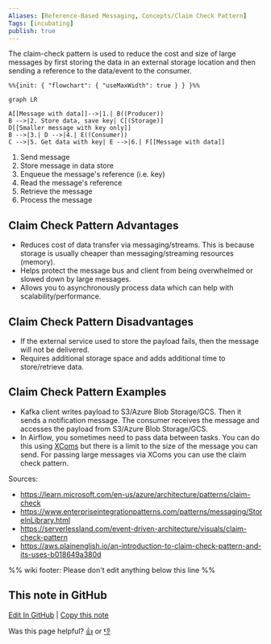 ```yaml
---
Aliases: [Reference-Based Messaging, Concepts/Claim Check Pattern]
Tags: [incubating]
publish: true
---
```


The claim-check pattern is used to reduce the cost and size of large messages by first storing the data in an external storage location and then sending a reference to the data/event to the consumer.

```mermaid
%%{init: { "flowchart": { "useMaxWidth": true } } }%%

graph LR

A[[Message with data]]-->|1.| B((Producer))
B -->|2. Store data, save key| C[(Storage)]
D[[Smaller message with key only]]
B -->|3.| D -->|4.| E((Consumer))
C -->|5. Get data with key| E -->|6.| F[[Message with data]]
```

1. Send message
2. Store message in data store
3. Enqueue the message's reference (i.e. key)
4. Read the message's reference
5. Retrieve the message
6. Process the message

## Claim Check Pattern Advantages

- Reduces cost of data transfer via messaging/streams. This is because storage is usually cheaper than messaging/streaming resources (memory).
- Helps protect the message bus and client from being overwhelmed or slowed down by large messages.
- Allows you to asynchronously process data which can help with scalability/performance.

## Claim Check Pattern Disadvantages

- If the external service used to store the payload fails, then the message will not be delivered.
- Requires additional storage space and adds additional time to store/retrieve data.

## Claim Check Pattern Examples

- Kafka client writes payload to S3/Azure Blob Storage/GCS. Then it sends a notification message. The consumer receives the message and accesses the payload from S3/Azure Blob Storage/GCS.
- In Airflow, you sometimes need to pass data between tasks. You can do this using [XComs](https://airflow.apache.org/docs/apache-airflow/stable/core-concepts/xcoms.html) but there is a limit to the size of the message you can send. For passing large messages via XComs you can use the claim check pattern.

Sources:

- https://learn.microsoft.com/en-us/azure/architecture/patterns/claim-check
- https://www.enterpriseintegrationpatterns.com/patterns/messaging/StoreInLibrary.html
- https://serverlessland.com/event-driven-architecture/visuals/claim-check-pattern
- https://aws.plainenglish.io/an-introduction-to-claim-check-pattern-and-its-uses-b018649a380d

%% wiki footer: Please don't edit anything below this line %%

## This note in GitHub

<span class="git-footer">[Edit In GitHub](https://github.dev/data-engineering-community/data-engineering-wiki/blob/main/Concepts/Software%20Engineering/Claim%20Check%20Pattern.md "git-hub-edit-note") | [Copy this note](https://raw.githubusercontent.com/data-engineering-community/data-engineering-wiki/main/Concepts/Software%20Engineering/Claim%20Check%20Pattern.md "git-hub-copy-note")</span>

<span class="git-footer">Was this page helpful?
[👍](https://tally.so/r/mOaxjk?rating=Yes&url=https://dataengineering.wiki/Concepts/Software%20Engineering/Claim%20Check%20Pattern) or [👎](https://tally.so/r/mOaxjk?rating=No&url=https://dataengineering.wiki/Concepts/Software%20Engineering/Claim%20Check%20Pattern)</span>

